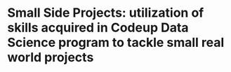 # Small Side Projects: utilization of skills acquired in Codeup Data Science program to tackle small real world projects
   